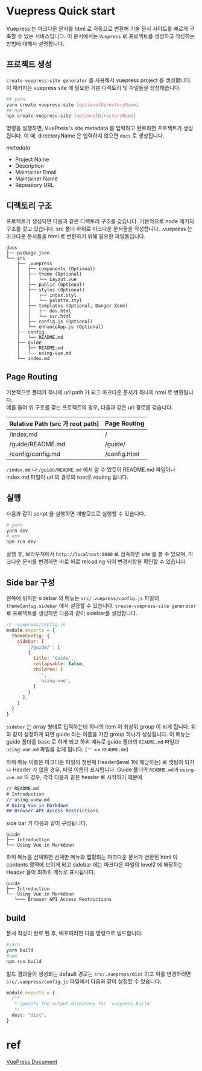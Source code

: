 # Vuepress Quick start
Vuepress 는 마크다운 문서를 html 로 자동으로 변환해 기술 문서 사이트를 빠르게 구축할 수 있는 서비스입니다. 이 문서에서는 `Vuepress` 로 프로젝트를 생성하고 작성하는 방법에 대해서 설명합니다.

## 프로젝트 생성
`create-vuepress-site generator` 를 사용해서 vuepress project 를 생성합니다.
이 패키지는 vuepress site 에 필요한 기본 디렉토리 및 파일들을 생성해줍니다.
```sh
## yarn
yarn create vuepress-site [optionalDirectoryName]
## npm
npx create-vuepress-site [optionalDirectoryName]
```
명령을 실행하면, VuePress's site metadata 를 입력하고 완료하면 프로젝트가 생성됩니다.
이 때, directoryName 은 입력하지 않으면 `docs` 로 생성됩니다.

*metadata*
- Project Name
- Description
- Maintainer Email
- Maintainer Name
- Repository URL

## 디렉토리 구조
프로젝트가 생성되면 다음과 같은 디렉토리 구조를 갖습니다.
기본적으로 node 패키지 구조를 갖고 있습니다. src 폴더 하위로 마크다운 문서들을 작성합니다. .vuepress 는 마크다운 문서들을 html 로 변환하기 위해 필요한 파일들입니다.
```
docs
├── package.json
└── src
    ├── .vuepress
    │   ├── components (Optional)
    │   ├── theme (Optional)
    │   │   └── Layout.vue
    │   ├── public (Optional)
    │   ├── styles (Optional)
    │   │   ├── index.styl
    │   │   └── palette.styl
    │   ├── templates (Optional, Danger Zone)
    │   │   ├── dev.html
    │   │   └── ssr.html
    │   ├── config.js (Optional)
    │   └── enhanceApp.js (Optional)
    ├── config
    │   └── README.md
    ├── guide
    │   ├── README.md
    │   └── using-vue.md
    └── index.md
```

## Page Routing
기본적으로 폴더가 하나의 uri path 가 되고 마크다운 문서가 하나의 html 로 변환됩니다.  
예를 들어 위 구조를 갖는 프로젝트의 경우, 다음과 같은 uri 경로를 갖습니다.

|Relative Path (src 가 root path)|Page Routing|
|---|---|
|/index.md|/|
|/guide/README.md|/guide/|
|/config/config.md|/config.html|

`/index.md` 나 `/guide/README.md` 에서 알 수 있듯이 README.md 파일이나 index.md 파일이 url 의 경로의 root로 routing 됩니다.

## 실행
다음과 같이 script 을 실행하면 개발모드로 실행할 수 있습니다.
```sh
# yarn
yarn dev
# npm
npm run dev
```
실행 후, 브라우저에서 `http://localhost:8080` 로 접속하면 site 를 볼 수 있으며, 마크다운 문서를 변경하면 바로 바로 reloading 되어 변경사항을 확인할 수 있습니다.


## Side bar 구성
왼쪽에 위치한 sidebar 의 메뉴는 `src/.vuepress/config.js` 파일의 `themeConfig.sidebar` 에서 설정할 수 있습니다.
`create-vuepress-site generator` 로 프로젝트를 생성하면 다음과 같이 sidebar를 설정합니다.
```js
// .vuepress/config.js
module.exports = {
  themeConfig: {
    sidebar: [
        '/guide/': [
        {
          title: 'Guide',
          collapsable: false,
          children: [
            '',
            'using-vue',
          ]
        }
      ],
    ]
  }
}
```
`sidebar` 는 array 형태로 입력하는데 하나의 item 이 최상위 group 이 되게 됩니다.
위와 같이 설정하게 되면 guide 라는 이름을 가진 group 하나가 생성됩니다.
이 메뉴는 guide 폴더를 base 로 하게 되고 하위 메뉴로 guide 폴더의 `README.md` 파일과 `using-vue.md` 파일을 갖게 됩니다. (`''` == `README.me`)

하위 메뉴 이름은 마크다운 파일의 첫번째 Header(level 1에 해당하는) 로 셋팅이 되거나 
Header 가 없을 경우, 파일 이름이 표시됩니다. Guide 폴더의 `README.md`과 `using-vue.md` 의 경우, 각각 다음과 같은 header 로 시작하기 때문에 
```markdown
// README.md
# Introduction
// using-vuew.md
# Using Vue in Markdown
## Browser API Access Restrictions
```
side bar 가 다음과 같이 구성됩니다.
```
Guide
├── Introduction
└── Using Vue in Markdown 
```

하위 메뉴를 선택하면 선택한 메뉴와 맵핑되는 마크다운 문서가 변환된 html 이 contents 영역에 보이게 되고 sidebar 에는 마크다운 파일의 level2 에 해당하는 Header 들이 최하위 메뉴로 표시됩니다.
```
Guide
├── Introduction
└── Using Vue in Markdown 
   └─── Browser API Access Restrictions
```

## build
문서 작성이 완료 된 후, 배포하려면 다음 명령으로 빌드합니다.
```sh
#yarn
yarn build
#npm
npm run build
```
빌드 결과물이 생성되는 default 경로는 `src/.vuepress/dist` 이고 이를 변경하려면 `src/.vuepress/config.js` 파일에서 다음과 같이 설정할 수 있습니다.
```js
module.exports = {
  /**
   * Specify the output directory for `vuepress build`
   */
  dest: "dist",
}
```


# ref
[VuePress Document](https://vuepress.vuejs.org/guide/getting-started.html)